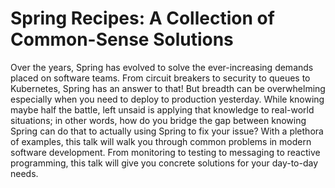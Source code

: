 # Spring Recipes: A Collection of Common-Sense Solutions

Over the years, Spring has evolved to solve the ever-increasing demands placed on software teams. From circuit breakers to security to queues to Kubernetes, Spring has an answer to that! But breadth can be overwhelming especially when you need to deploy to production yesterday. While knowing maybe half the battle, left unsaid is applying that knowledge to real-world situations; in other words, how do you bridge the gap between knowing Spring can do that to actually using Spring to fix your issue? With a plethora of examples, this talk will walk you through common problems in modern software development. From monitoring to testing to messaging to reactive programming, this talk will give you concrete solutions for your day-to-day needs.
